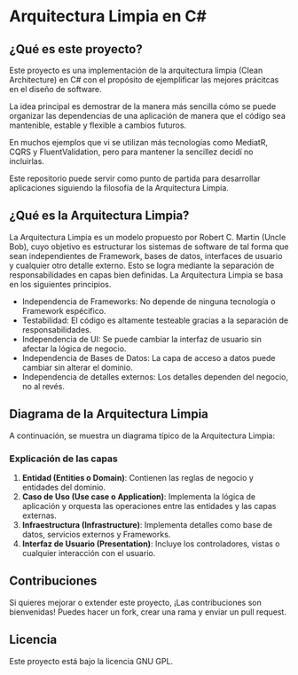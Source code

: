 # Arquitectura Limpia en C#

## ¿Qué es este proyecto?

Este proyecto es una implementación de la arquitectura limpia (Clean Architecture) en C# con el propósito de ejemplificar las mejores prácitcas en el diseño de software.

La idea principal es demostrar de la manera más sencilla cómo se puede organizar las dependencias de una aplicación de manera que el código sea mantenible, estable y flexible a cambios futuros.

En muchos ejemplos que vi se utilizan más tecnologías como MediatR, CQRS y FluentValidation, pero para mantener la sencillez decidí no incluirlas.

Este repositorio puede servir como punto de partida para desarrollar aplicaciones siguiendo la filosofía de la Arquitectura Limpia.

## ¿Qué es la Arquitectura Limpia?

La Arquitectura Limpia es un modelo propuesto por Robert C. Martin (Uncle Bob), cuyo objetivo es estructurar los sistemas de software de tal forma que sean independientes de Framework, bases de datos, interfaces de usuario y cualquier otro detalle externo. Esto se logra mediante la separación de responsabilidades en capas bien definidas. La Arquitectura Limpia se basa en los siguientes principios.

-   Independencia de Frameworks: No depende de ninguna tecnología o Framework espécifico.
-   Testabilidad: El código es altamente testeable gracias a la separación de responsabilidades.
-   Independencia de UI: Se puede cambiar la interfaz de usuario sin afectar la lógica de negocio.
-   Independencia de Bases de Datos: La capa de acceso a datos puede cambiar sin alterar el dominio.
-   Independencia de detalles externos: Los detalles dependen del negocio, no al revés.

## Diagrama de la Arquitectura Limpia

A continuación, se muestra un diagrama típico de la Arquitectura Limpia:

### Explicación de las capas

1. **Entidad (Entities o Domain)**: Contienen las reglas de negocio y entidades del dominio.
2. **Caso de Uso (Use case o Application)**: Implementa la lógica de aplicación y orquesta las operaciones entre las entidades y las capas externas.
3. **Infraestructura (Infrastructure)**: Implementa detalles como base de datos, servicios externos y Frameworks.
4. **Interfaz de Usuario (Presentation)**: Incluye los controladores, vistas o cualquier interacción con el usuario.

## Contribuciones

Si quieres mejorar o extender este proyecto, ¡Las contribuciones son bienvenidas! Puedes hacer un fork, crear una rama y enviar un pull request.

## Licencia

Este proyecto está bajo la licencia GNU GPL.
